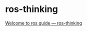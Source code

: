 # ros-thinking
[Welcome to ros guide — ros-thinking](https://ros-thinking.readthedocs.io/en/latest/)
